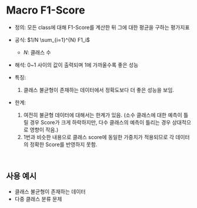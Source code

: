 # Macro F1-Score

* 정의: 모든 class에 대해 F1-Score를 계산한 뒤 그에 대한 평균을 구하는 평가지표
* 공식: $1/N \sum_{i=1}^{N} F1_i$
    * $N$: 클래스 수
* 해석: 0~1 사이의 값이 출력되며 1에 가까울수록 좋은 성능
* 특징:
    1. 클래스 불균형이 존재하는 데이터에서 정확도보다 더 좋은 성능을 보임.

* 한계:
    1. 여전히 불균형 데이터에 대해서는 한계가 있음. (소수 클래스에 대한 예측이 틀릴 경우 Score가 크게 하락하지만, 다수 클래스의 예측이 틀리는 경우 상대적으로 영향이 작음.)
    2. 1번과 비슷한 내용으로 클래스 score에 동일한 가중치가 적용되므로 각 데이터의 정확한 Score를 반영하지 못함.

    
<br>

## 사용 예시
* 클래스 불균형이 존재하는 데이터
* 다중 클래스 분류 문제
